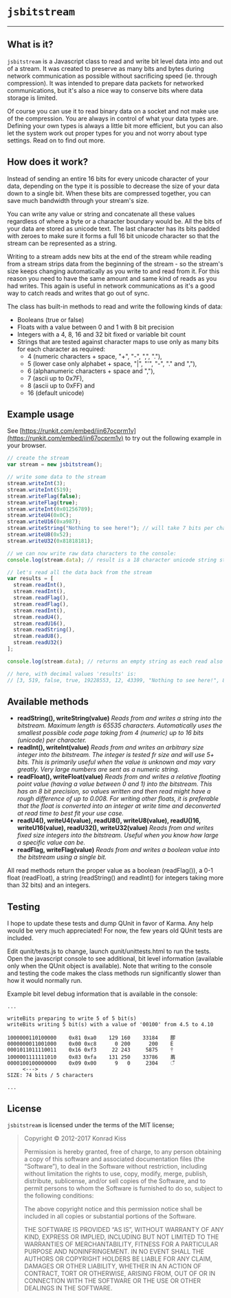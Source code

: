 # `jsbitstream` #
---

## What is it? ##

`jsbitstream` is a Javascript class to read and write bit level data into and out of a stream. It was created to preserve as many bits and bytes during network communication as possible without sacrificing speed (ie. through compression). It was intended to prepare data packets for networked communications, but it's also a nice way to conserve bits where data storage is limited.

Of course you can use it to read binary data on a socket and not make use of the compression. You are always in control of what your data types are. Defining your own types is always a little bit more efficient, but you can also let the system work out proper types for you and not worry about type settings. Read on to find out more.

## How does it work? ##

Instead of sending an entire 16 bits for every unicode character of your data, depending on the type it is possible to decrease the size of your data down to a single bit. When these bits are compressed together, you can save much bandwidth through your stream's size.

You can write any value or string and concatenate all these values regardless of where a byte or a character boundary would be. All the bits of your data are stored as unicode text. The last character has its bits padded with zeroes to make sure it forms a full 16 bit unicode character so that the stream can be represented as a string.

Writing to a stream adds new bits at the end of the stream while reading from a stream strips data from the beginning of the stream - so the stream's size keeps changing automatically as you write to and read from it. For this reason you need to have the same amount and same kind of reads as you had writes. This again is useful in network communications as it's a good way to catch reads and writes that go out of sync.

The class has built-in methods to read and write the following kinds of data:
* Booleans (true or false)
* Floats with a value between 0 and 1 with 8 bit precision
* Integers with a 4, 8, 16 and 32 bit fixed or variable bit count
* Strings that are tested against character maps to use only as many bits for each character as required:
  * 4 (numeric characters + space, "+", "-", ",", "."), 
  * 5 (lower case only alphabet + space, "|", "'", "-", "." and ","), 
  * 6 (alphanumeric characters + space and ","), 
  * 7 (ascii up to 0x7F), 
  * 8 (ascii up to 0xFF) and 
  * 16 (default unicode)

## Example usage ##

See [https://runkit.com/embed/iin67ocprm1v](https://runkit.com/embed/iin67ocprm1v) to try out the following example in your browser.

```javascript
// create the stream
var stream = new jsbitstream();

// write some data to the stream
stream.writeInt(3);
stream.writeInt(519);
stream.writeFlag(false);
stream.writeFlag(true);
stream.writeInt(0x01256789);
stream.writeU4(0x0C);
stream.writeU16(0xa987);
stream.writeString("Nothing to see here!"); // will take 7 bits per character since all character codes are below 0x7F
stream.writeU8(0x52);
stream.writeU32(0x81818181);

// we can now write raw data characters to the console:
console.log(stream.data); // result is a 18 character unicode string starting like this: ĥ枉쪘爀ᒝ...

// let's read all the data back from the stream
var results = [
  stream.readInt(),
  stream.readInt(),
  stream.readFlag(),
  stream.readFlag(),
  stream.readInt(),
  stream.readU4(),
  stream.readU16(),
  stream.readString(),
  stream.readU8(),
  stream.readU32()
];

console.log(stream.data); // returns an empty string as each read also removes the read data from the stream

// here, with decimal values 'results' is:
// [3, 519, false, true, 19228553, 12, 43399, "Nothing to see here!", 82, 2172748161]
```

## Available methods ##

* **readString(), writeString(value)** *Reads from and writes a string into the bitstream. Maximum length is 65535 characters. Automatically uses the smallest possible code page taking from 4 (numeric) up to 16 bits (unicode) per character.*
* **readInt(), writeInt(value)** *Reads from and writes an arbitrary size integer into the bitstream. The integer is tested fr size and will use 5+ bits. This is primarily useful when the value is unknown and may vary greatly. Very large numbers are sent as a numeric string.*
* **readFloat(), writeFloat(value)** *Reads from and writes a relative floating point value (having a value between 0 and 1) into the bitstream. This has an 8 bit precision, so values written and then read might have a rough difference of up to 0.008. For writing other floats, it is preferable that the float is converted into an integer at write time and deconverted at read time to best fit your use case.*
* **readU4(), writeU4(value), readU8(), writeU8(value), readU()16, writeU16(value), readU32(), writeU32(value)** *Reads from and writes fixed size integers into the bitstream. Useful when you know how large a specific value can be.*
* **readFlag, writeFlag(value)** *Reads from and writes a boolean value into the bitstream using a single bit.*

All read methods return the proper value as a boolean (readFlag()), a 0-1 float (readFloat), a string (readString() and readInt() for integers taking more than 32 bits) and an integers.

## Testing ##

I hope to update these tests and dump QUnit in favor of Karma. Any help would be very much appreciated! For now, the few years old QUnit tests are included.

Edit qunit/tests.js to change, launch qunit/unittests.html to run the tests. Open the javascript console to see additional, bit level information (available only when the QUnit object is available). Note that writing to the console and testing the code makes the class methods run significantly slower than how it would normally run. 

Example bit level debug information that is available in the console:

    ...
    
    writeBits preparing to write 5 of 5 bit(s)
    writeBits writing 5 bit(s) with a value of '00100' from 4.5 to 4.10
    
    1000000110100000    0x81 0xa0    129 160    33184    膠
    0000000011001000    0x00 0xc8      0 200      200    È
    0001011011110011    0x16 0xf3     22 243     5875    ᛳ
    1000001111111010    0x83 0xfa    131 250    33786    菺
    0000100100000000    0x09 0x00      9   0     2304    ऀ
         <--->
    SIZE: 74 bits / 5 characters
    
    ...

## License ##

`jsbitstream` is licensed under the terms of the MIT license;

> Copyright © 2012-2017 Konrad Kiss
> 
> Permission is hereby granted, free of charge, to any person obtaining a copy of this software and associated documentation files (the “Software”), to deal in the Software without restriction, including without limitation the rights to use, copy, modify, merge, publish, distribute, sublicense, and/or sell copies of the Software, and to permit persons to whom the Software is furnished to do so, subject to the following conditions:
> 
> The above copyright notice and this permission notice shall be included in all copies or substantial portions of the Software.
> 
> THE SOFTWARE IS PROVIDED “AS IS”, WITHOUT WARRANTY OF ANY KIND, EXPRESS OR IMPLIED, INCLUDING BUT NOT LIMITED TO THE WARRANTIES OF MERCHANTABILITY, FITNESS FOR A PARTICULAR PURPOSE AND NONINFRINGEMENT. IN NO EVENT SHALL THE AUTHORS OR COPYRIGHT HOLDERS BE LIABLE FOR ANY CLAIM, DAMAGES OR OTHER LIABILITY, WHETHER IN AN ACTION OF CONTRACT, TORT OR OTHERWISE, ARISING FROM, OUT OF OR IN CONNECTION WITH THE SOFTWARE OR THE USE OR OTHER DEALINGS IN THE SOFTWARE.
